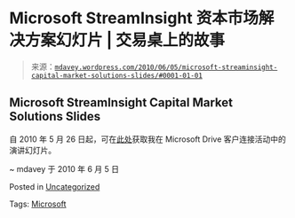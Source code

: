 <!--yml

category: 未分类

日期：2024-05-18 06:19:48

-->

# Microsoft StreamInsight 资本市场解决方案幻灯片 | 交易桌上的故事

> 来源：[`mdavey.wordpress.com/2010/06/05/microsoft-streaminsight-capital-market-solutions-slides/#0001-01-01`](https://mdavey.wordpress.com/2010/06/05/microsoft-streaminsight-capital-market-solutions-slides/#0001-01-01)

## Microsoft StreamInsight Capital Market Solutions Slides

自 2010 年 5 月 26 日起，可在[此处](http://www.slideshare.net/mattdotdavey/microsoft-streaminsight-capital-market-solutions)获取我在 Microsoft Drive 客户连接活动中的演讲幻灯片。

~ mdavey 于 2010 年 6 月 5 日

Posted in [Uncategorized](https://mdavey.wordpress.com/category/uncategorized/)

Tags: [Microsoft](https://mdavey.wordpress.com/tag/microsoft/)
